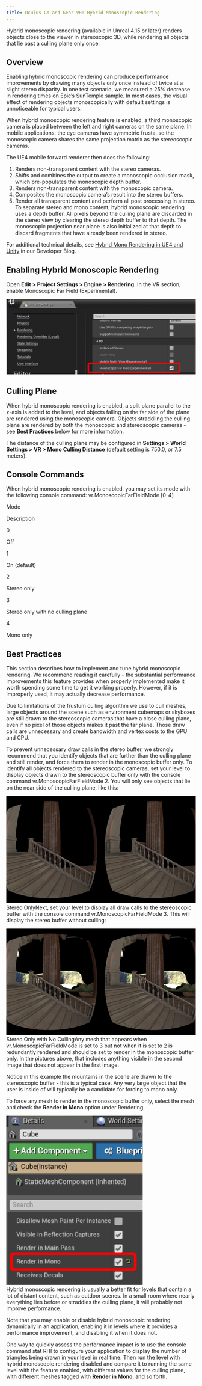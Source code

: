 ```yaml
---
title: Oculus Go and Gear VR: Hybrid Monoscopic Rendering
---
```

Hybrid monoscopic rendering (available in Unreal 4.15 or later) renders objects close to the viewer in stereoscopic 3D, while rendering all objects that lie past a culling plane only once.

## Overview

Enabling hybrid monoscopic rendering can produce performance improvements by drawing many objects only once instead of twice at a slight stereo disparity. In one test scenario, we measured a 25% decrease in rendering times on Epic’s SunTemple sample. In most cases, the visual effect of rendering objects monoscopically with default settings is unnoticeable for typical users.

When hybrid monoscopic rendering feature is enabled, a third monoscopic camera is placed between the left and right cameras on the same plane. In mobile applications, the eye cameras have symmetric frusta, so the monoscopic camera shares the same projection matrix as the stereoscopic cameras.

The UE4 mobile forward renderer then does the following: 

1. Renders non-transparent content with the stereo cameras.
2. Shifts and combines the output to create a monoscopic occlusion mask, which pre-populates the monoscopic depth buffer.
3. Renders non-transparent content with the monoscopic camera.
4. Composites the monoscopic camera’s result into the stereo buffers.
5. Render all transparent content and perform all post processing in stereo.
To separate stereo and mono content, hybrid monoscopic rendering uses a depth buffer. All pixels beyond the culling plane are discarded in the stereo view by clearing the stereo depth buffer to that depth. The monoscopic projection near plane is also initialized at that depth to discard fragments that have already been rendered in stereo.

For additional technical details, see [Hybrid Mono Rendering in UE4 and Unity](/blog/hybrid-mono-rendering-in-ue4-and-unity/) in our Developer Blog.

## Enabling Hybrid Monoscopic Rendering

Open **Edit > Project Settings > Engine > Rendering**. In the VR section, enable Monoscopic Far Field (Experimental).

![](/images/documentation-unreal-latest-concepts-unreal-hybrid-monoscopic-0.png)  
## Culling Plane

When hybrid monoscopic rendering is enabled, a split plane parallel to the z-axis is added to the level, and objects falling on the far side of the plane are rendered using the monoscopic camera. Objects straddling the culling plane are rendered by both the monoscopic and stereoscopic cameras - see **Best Practices** below for more information.

The distance of the culling plane may be configured in **Settings > World Settings > VR > Mono Culling Distance** (default setting is 750.0, or 7.5 meters).

## Console Commands

When hybrid monoscopic rendering is enabled, you may set its mode with the following console command: vr.MonoscopicFarFieldMode [0-4]

Mode

Description

0

Off

1

On (default)

2

Stereo only

3

Stereo only with no culling plane

4

Mono only

## Best Practices

This section describes how to implement and tune hybrid monoscopic rendering. We recommend reading it carefully - the substantial performance improvements this feature provides when properly implemented make it worth spending some time to get it working properly. However, if it is improperly used, it may actually decrease performance.

Due to limitations of the frustum culling algorithm we use to cull meshes, large objects around the scene such as environment cubemaps or skyboxes are still drawn to the stereoscopic cameras that have a close culling plane, even if no pixel of those objects makes it past the far plane. Those draw calls are unnecessary and create bandwidth and vertex costs to the GPU and CPU. 

To prevent unnecessary draw calls in the stereo buffer, we strongly recommend that you identify objects that are further than the culling plane and still render, and force them to render in the monoscopic buffer only. To identify all objects rendered to the stereoscopic cameras, set your level to display objects drawn to the stereoscopic buffer only with the console command vr.MonoscopicFarFieldMode 2. You will only see objects that lie on the near side of the culling plane, like this:

![](/images/documentation-unreal-latest-concepts-unreal-hybrid-monoscopic-1.png)  
Stereo OnlyNext, set your level to display all draw calls to the stereoscopic buffer with the console command vr.MonoscopicFarFieldMode 3. This will display the stereo buffer without culling:

![](/images/documentation-unreal-latest-concepts-unreal-hybrid-monoscopic-2.png)  
Stereo Only with No CullingAny mesh that appears when vr.MonoscopicFarFieldMode is set to 3 but not when it is set to 2 is redundantly rendered and should be set to render in the monoscopic buffer only. In the pictures above, that includes anything visible in the second image that does not appear in the first image. 

Notice in this example the mountains in the scene are drawn to the stereoscopic buffer - this is a typical case. Any very large object that the user is inside of will typically be a candidate for forcing to mono only. 

To force any mesh to render in the monoscopic buffer only, select the mesh and check the **Render in Mono** option under Rendering.

![](/images/documentation-unreal-latest-concepts-unreal-hybrid-monoscopic-3.png)  
Hybrid monoscopic rendering is usually a better fit for levels that contain a lot of distant content, such as outdoor scenes. In a small room where nearly everything lies before or straddles the culling plane, it will probably not improve performance.

Note that you may enable or disable hybrid monoscopic rendering dynamically in an application, enabling it in levels where it provides a performance improvement, and disabling it when it does not.

One way to quickly assess the performance impact is to use the console command stat RHI to configure your application to display the number of triangles being drawn in your level in real time. Then run the level with hybrid monoscopic rendering disabled and compare it to running the same level with the feature enabled, with different values for the culling plane, with different meshes tagged with **Render in Mono**, and so forth.

